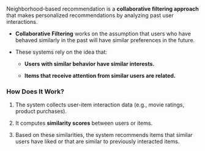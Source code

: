 Neighborhood-based recommendation is a **collaborative filtering approach** that makes personalized recommendations by analyzing past user interactions.

- **Collaborative Filtering** works on the assumption that users who have behaved similarly in the past will have similar preferences in the future.
    
- These systems rely on the idea that:
    
    - **Users with similar behavior have similar interests.**
        
    - **Items that receive attention from similar users are related.**
        

### **How Does It Work?**

1. The system collects user-item interaction data (e.g., movie ratings, product purchases).
    
2. It computes **similarity scores** between users or items.
    
3. Based on these similarities, the system recommends items that similar users have liked or that are similar to previously interacted items.